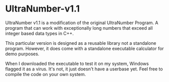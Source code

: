 # UltraNumber-v1.1
UltraNumber v1.1 is a modification of the original UltraNumber Program. A program that can work with exceptionally long numbers that exceed all integer based data types in C++. 

This particular version is designed as a reusable library not a standalone program. However, it does come with a standalone executable calculator for demo purposes.

When I downloaded the executable to test it on my system, Windows flagged it as a virus. It's not, it just doesn't have a userbase yet.
Feel free to compile the code on your own system.
